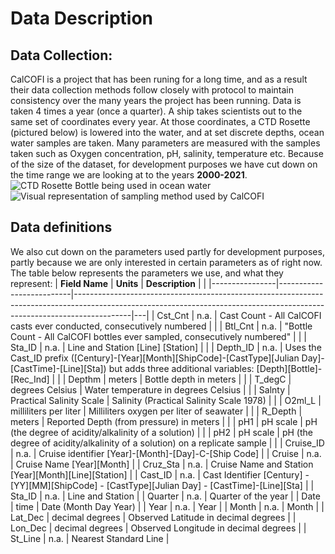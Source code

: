 # Data Description
## Data Collection:
CalCOFI is a project that has been runing for a long time, and as a result their data collection methods follow closely with protocol to maintain consistency over the many years the project has been running. Data is taken 4 times a year (once a quarter). A ship takes scientists out to the same set of coordinates every year. At those coordinates, a CTD Rosette (pictured below) is lowered into the water, and at set discrete depths, ocean water samples are taken. Many parameters are measured with the samples taken such as Oxygen concentration, pH, salinity, temperature etc. Because of the size of the dataset, for development purposes we have cut down on the time range we are looking at to the years **2000-2021**.
![CTD Rosette Bottle being used in ocean water](https://wp.calcofi.org/wp/wp-content/uploads/2020/03/1904RL_sta93-50_CTDSurface-1024x770.jpg "CTD Rosette Bottles used to Sample Oceanwater")
![Visual representation of sampling method used by CalCOFI](https://user-images.githubusercontent.com/30590837/149233121-d5e2e83e-b72a-41e5-9e83-00ef40877b43.png "Visual representation of sampling methods")

## Data definitions
We also cut down on the parameters used partly for development purposes, partly because we are only interested in certain parameters as of right now. The table below represents the parameters we use, and what they represent:
| **Field Name** | **Units**                | **Description**                                                                                                                                                          |   |
|----------------|--------------------------|--------------------------------------------------------------------------------------------------------------------------------------------------------------------------|---|
| Cst_Cnt        | n.a.                     | Cast Count - All CalCOFI casts ever conducted, consecutively numbered                                                                                                    |   |
| Btl_Cnt        | n.a.                     | "Bottle Count - All CalCOFI bottles ever sampled, consecutively numbered"                                                                                                |   |
| Sta_ID         | n.a.                     | Line and Station [Line] [Station]                                                                                                                                        |   |
| Depth_ID       | n.a.                     | Uses the Cast_ID prefix ([Century]-[Year][Month][ShipCode]-[CastType][Julian Day]-[CastTime]-[Line][Sta]) but adds three additional variables: [Depth][Bottle]-[Rec_Ind] |   |
| Depthm         | meters                   | Bottle depth in meters                                                                                                                                                   |   |
| T_degC         | degrees Celsius          | Water temperature in degrees Celsius                                                                                                                                     |   |
| Salnty         | Practical Salinity Scale | Salinity (Practical Salinity Scale 1978)                                                                                                                                 |   |
| O2ml_L         | milliliters per liter    | Milliliters oxygen per liter of seawater                                                                                                                                 |   |
| R_Depth        | meters                   | Reported Depth (from pressure) in meters                                                                                                                                 |   |
| pH1            | pH scale                 | pH (the degree of acidity/alkalinity of a solution)                                                                                                                      |   |
| pH2            | pH scale                 | pH (the degree of acidity/alkalinity of a solution) on a replicate sample                                                                                                |   |
| Cruise_ID  | n.a.            | Cruise identifier [Year]-[Month]-[Day]-C-[Ship Code]                                             |
| Cruise     | n.a.            | Cruise Name [Year][Month]                                                                        |
| Cruz_Sta   | n.a.            | Cruise Name and Station [Year][Month][Line][Station]                                             |
| Cast_ID    | n.a.            | Cast Identifier [Century] - [YY][MM][ShipCode] - [CastType][Julian Day] - [CastTime]-[Line][Sta] |
| Sta_ID     | n.a.            | Line and Station                                                                                 |
| Quarter    | n.a.            | Quarter of the year                                                                              |
| Date       | time            | Date (Month Day Year)                                                                            |
| Year       | n.a.            | Year                                                                                             |
| Month      | n.a.            | Month                                                                                            |
| Lat_Dec    | decimal degrees | Observed Latitude in decimal degrees                                                             |
| Lon_Dec    | decimal degrees | Observed Longitude in decimal degrees                                                            |
| St_Line    | n.a.            | Nearest Standard Line                                                                            |

